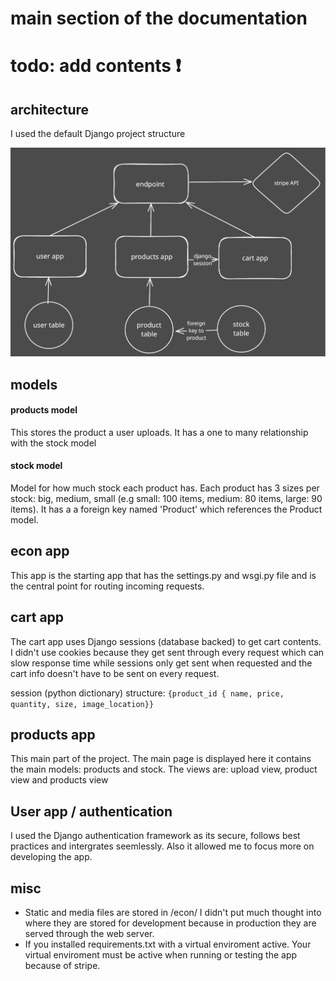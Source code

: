 # main section of the documentation

# todo: add contents ❗

## architecture

I used the default Django project structure 

![System Design](system%20design.svg)

## models

#### products model

This stores the product a user uploads. It has a one to many relationship with the stock model

#### stock model

Model for how much stock each product has. Each product has 3 sizes per stock: big, medium, small (e.g small: 100 items, medium: 80 items, large: 90 items). It has a a foreign key named 'Product' which references the Product model.


## econ app

This app is the starting app that has the settings.py and wsgi.py file and is the central point for routing incoming requests.

## cart app

The cart app uses Django sessions (database backed) to get cart contents. I didn't use cookies because they get sent through every request which can slow response time while sessions only get sent when requested and the cart info doesn't have to be sent on every request.

session (python dictionary) structure: `{product_id { name, price, quantity, size, image_location}}`

## products app

This main part of the project. The main page is displayed here it contains the main models: products and stock. The views are: upload view, product view and products view   

## User app / authentication

I used the Django authentication framework as its secure, follows best practices and intergrates seemlessly. Also it allowed me to focus more on developing the app. 

## misc

- Static and media files are stored in /econ/ I didn't put much thought into where they are stored for development because in production they are served through the web server.
- If you installed requirements.txt with a virtual enviroment active. Your virtual enviroment must be active when running or testing the app because of stripe. 

